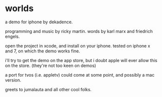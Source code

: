 # worlds

a demo for iphone by dekadence.

programming and music by ricky martin.
words by karl marx and friedrich engels.

open the project in xcode, and install on your iphone. tested on iphone x and 7, on which the demo works fine.

i'll try to get the demo on the app store, but i doubt apple will ever allow this on the store. (they're not too keen on demos)

a port for tvos (i.e. appletv) could come at some point, and possibly a mac version.

greets to jumalauta and all other cool folks.
